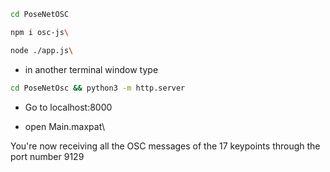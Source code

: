 ```sh
cd PoseNetOSC
  ```

```sh
npm i osc-js\
  ```

```sh
node ./app.js\
  ```

- in another terminal window type 
```sh
cd PoseNetOsc && python3 -m http.server
```

- Go to localhost:8000

- open Main.maxpat\

You're now receiving all the OSC messages of the 17 keypoints through the port number 9129
